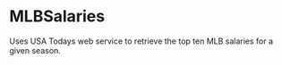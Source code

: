 MLBSalaries
===========

Uses USA Todays web service to retrieve the top ten MLB salaries for a given season.